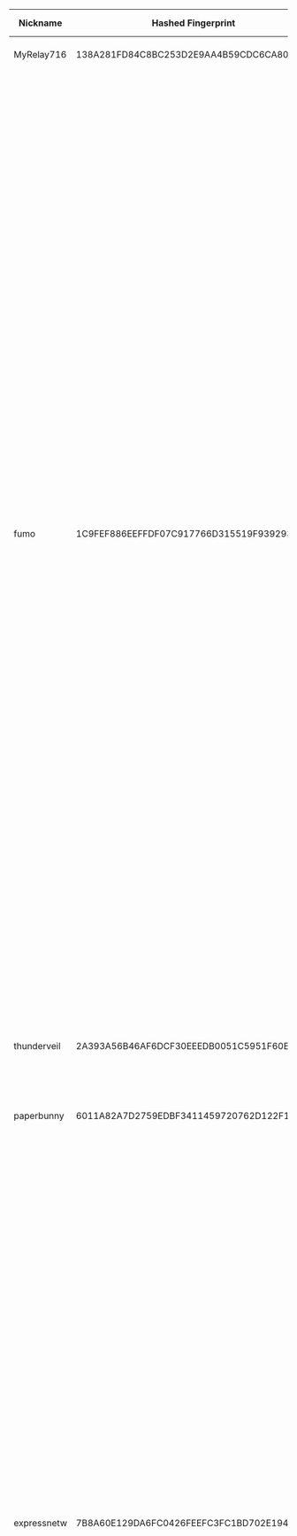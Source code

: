 | Nickname |  Hashed Fingerprint	| Or Addresses | Contact | Running | Flags | Last Seen | First Seen | Last Restarted | Advertised Bandwidth | Platform | Version | Version Status | Recommended Version | Verified hostnames | Exit policy |
|---|---|---|---|---|---|---|---|---|---|---|---|---|---|---|---|
|MyRelay716 | 138A281FD84C8BC253D2E9AA4B59CDC6CA8013E1 | ["70.241.159.245:9001"] | chasenicholas716@gmail.com | true | Running, V2Dir, Valid | 2025-10-06 12:00:00 | 2025-10-06 03:00:00 | 2025-10-06 08:25:58 | 0 | Tor 0.4.8.16 on Linux | 0.4.8.16 | recommended | true | ["70-241-159-245.lightspeed.nworla.sbcglobal.net"] | ["reject *:*"]|
|fumo | 1C9FEF886EEFFDF07C917766D315519F939293BE | ["185.132.53.107:443","[2a14:c380:50:62::a]:443"] | fumonion [] protonmail (dot) com | true | Exit, Running, V2Dir, Valid | 2025-10-06 12:00:00 | 2025-10-06 04:00:00 | 2025-10-06 10:18:55 | 0 | Tor 0.4.8.18 on Linux | 0.4.8.18 | recommended | true | N/A | ["reject 0.0.0.0/8:*","reject 169.254.0.0/16:*","reject 127.0.0.0/8:*","reject 192.168.0.0/16:*","reject 10.0.0.0/8:*","reject 172.16.0.0/12:*","reject 185.132.53.107:*","accept *:20-21","accept *:43","accept *:53","accept *:79","accept *:80-81","accept *:83","accept *:85","accept *:86","accept *:88","accept *:90","accept *:110","accept *:143","accept *:220","accept *:389","accept *:443","accept *:464","accept *:531","accept *:543-544","accept *:554","accept *:636","accept *:706","accept *:749","accept *:873","accept *:902-904","accept *:981","accept *:989-990","accept *:991","accept *:992","accept *:993","accept *:995","accept *:1043","accept *:1103","accept *:1113","accept *:1194","accept *:1220","accept *:1293","accept *:1500","accept *:1533","accept *:1677","accept *:1723","accept *:1755","accept *:1863","accept *:1883","accept *:2082","accept *:2083","accept *:2086-2087","accept *:2095-2096","accept *:2102-2104","accept *:3690","accept *:4321","accept *:4643","accept *:4070","accept *:5004","accept *:5050","accept *:5190","accept *:5222-5223","accept *:5228","accept *:5287","accept *:5675","accept *:6880","accept *:8008","accept *:8074","accept *:8082","accept *:8087-8088","accept *:8232-8233","accept *:8332-8333","accept *:8443","accept *:8502","accept *:8601","accept *:8602","accept *:8888","accept *:9418","accept *:11371","accept *:19294","accept *:19638","accept *:50002","accept *:64738","reject *:*"]|
|thunderveil | 2A393A56B46AF6DCF30EEEDB0051C5951F60EEF3 | ["93.95.228.105:9100"] | N/A | true | Exit, Running, Valid | 2025-10-06 12:00:00 | 2025-10-06 08:00:00 | 2025-10-06 06:59:09 | 0 | Tor 0.4.8.18 on Linux | 0.4.8.18 | recommended | true | ["vps-93-95-228-105.1984.is"] | ["reject 0.0.0.0/8:*","reject 169.254.0.0/16:*","reject 127.0.0.0/8:*","reject 192.168.0.0/16:*","reject 10.0.0.0/8:*","reject 172.16.0.0/12:*","reject 93.95.228.105:*","accept *:80","accept *:443","reject *:*"]|
|paperbunny | 6011A82A7D2759EDBF3411459720762D122F1F9E | ["167.88.61.129:443"] | paperbunny@tutamail.com | true | Running, V2Dir, Valid | 2025-10-06 12:00:00 | 2025-10-06 02:00:00 | 2025-10-06 01:38:02 | 0 | Tor 0.4.8.18 on Linux | 0.4.8.18 | recommended | true | N/A | ["reject *:*"]|
|expressnetw | 7B8A60E129DA6FC0426FEEFC3FC1BD702E194132 | ["155.94.139.69:9000"] | peepholes@proton.me | true | Exit, Running, V2Dir, Valid | 2025-10-06 12:00:00 | 2025-10-06 12:00:00 | 2025-10-06 11:00:55 | 0 | Tor 0.4.8.18 on Linux | 0.4.8.18 | recommended | true | N/A | ["reject 0.0.0.0/8:*","reject 169.254.0.0/16:*","reject 127.0.0.0/8:*","reject 192.168.0.0/16:*","reject 10.0.0.0/8:*","reject 172.16.0.0/12:*","reject 155.94.139.69:*","accept *:20-22","accept *:43","accept *:53","accept *:79-81","accept *:194","accept *:220","accept *:389","accept *:443","accept *:465","accept *:531","accept *:543-544","accept *:554","accept *:563","accept *:587","accept *:636","accept *:706","accept *:853","accept *:873","accept *:902-904","accept *:981","accept *:989-995","accept *:1194","accept *:1220","accept *:1293","accept *:1500","accept *:1533","accept *:1677","accept *:1723","accept *:1755","accept *:1863","accept *:2082","accept *:2083","accept *:2086-2087","accept *:2095-2096","accept *:2102-2104","accept *:3128","accept *:3690","accept *:4321","accept *:4643","accept *:5050","accept *:5190","accept *:5222-5223","accept *:5228","accept *:5900","accept *:6660-6669","accept *:6679","accept *:6697","accept *:8000","accept *:8008","accept *:8074","accept *:8080","accept *:8082","accept *:8087-8088","accept *:8332-8333","accept *:8443","accept *:8888","accept *:9418","accept *:9999","accept *:10000","accept *:11371","accept *:19294","accept *:19638","accept *:50002","accept *:64738","reject *:*"]|
|fumo | 874DCE52C49B07D5FF806973942B916481803BC3 | ["45.133.73.63:443"] | fumonion [] protonmail (dot) com | true | Exit, Running, V2Dir, Valid | 2025-10-06 12:00:00 | 2025-10-06 04:00:00 | 2025-10-06 11:23:42 | 0 | Tor 0.4.8.18 on Linux | 0.4.8.18 | recommended | true | N/A | ["reject 0.0.0.0/8:*","reject 169.254.0.0/16:*","reject 127.0.0.0/8:*","reject 192.168.0.0/16:*","reject 10.0.0.0/8:*","reject 172.16.0.0/12:*","reject 45.133.73.63:*","accept *:20-21","accept *:43","accept *:53","accept *:79","accept *:80-81","accept *:83","accept *:85","accept *:86","accept *:88","accept *:90","accept *:110","accept *:143","accept *:220","accept *:389","accept *:443","accept *:464","accept *:531","accept *:543-544","accept *:554","accept *:636","accept *:706","accept *:749","accept *:873","accept *:902-904","accept *:981","accept *:989-990","accept *:991","accept *:992","accept *:993","accept *:995","accept *:1043","accept *:1103","accept *:1113","accept *:1194","accept *:1220","accept *:1293","accept *:1500","accept *:1533","accept *:1677","accept *:1723","accept *:1755","accept *:1863","accept *:1883","accept *:2082","accept *:2083","accept *:2086-2087","accept *:2095-2096","accept *:2102-2104","accept *:3690","accept *:4321","accept *:4643","accept *:4070","accept *:5004","accept *:5050","accept *:5190","accept *:5222-5223","accept *:5228","accept *:5287","accept *:5675","accept *:6880","accept *:8008","accept *:8074","accept *:8082","accept *:8087-8088","accept *:8232-8233","accept *:8332-8333","accept *:8443","accept *:8502","accept *:8601","accept *:8602","accept *:8888","accept *:9418","accept *:11371","accept *:19294","accept *:19638","accept *:50002","accept *:64738","reject *:*"]|
|RotRelay | 8BB926793EFDF80EF05CDE8480734CF1AE5077BC | ["64.23.253.250:443"] | email.4.shade@gmail.com | true | Running, Valid | 2025-10-06 12:00:00 | 2025-10-06 00:00:00 | 2025-10-06 10:18:29 | 0 | Tor 0.4.8.18 on Linux | 0.4.8.18 | recommended | true | N/A | ["reject *:*"]|
|1981 | 9328BBDC2F65F9C1CFD9F7BE1B7D332B8850B8E1 | ["152.53.153.16:9001"] | u9cxftarh@mozmail.com | true | Running, V2Dir, Valid | 2025-10-06 12:00:00 | 2025-10-06 08:00:00 | 2025-10-06 06:57:24 | 66560 | Tor 0.4.8.14 on Linux | 0.4.8.14 | recommended | true | ["v2202510277580387144.luckysrv.de"] | ["reject *:*"]|
|expressnetw | D69B17F351C59ED072ECEDA1DDE6386F878D89CF | ["155.94.139.69:9100"] | peepholes@proton.me | true | Exit, Running, V2Dir, Valid | 2025-10-06 12:00:00 | 2025-10-06 12:00:00 | 2025-10-06 11:01:33 | 0 | Tor 0.4.8.18 on Linux | 0.4.8.18 | recommended | true | N/A | ["reject 0.0.0.0/8:*","reject 169.254.0.0/16:*","reject 127.0.0.0/8:*","reject 192.168.0.0/16:*","reject 10.0.0.0/8:*","reject 172.16.0.0/12:*","reject 155.94.139.69:*","accept *:20-22","accept *:43","accept *:53","accept *:79-81","accept *:194","accept *:220","accept *:389","accept *:443","accept *:465","accept *:531","accept *:543-544","accept *:554","accept *:563","accept *:587","accept *:636","accept *:706","accept *:853","accept *:873","accept *:902-904","accept *:981","accept *:989-995","accept *:1194","accept *:1220","accept *:1293","accept *:1500","accept *:1533","accept *:1677","accept *:1723","accept *:1755","accept *:1863","accept *:2082","accept *:2083","accept *:2086-2087","accept *:2095-2096","accept *:2102-2104","accept *:3128","accept *:3690","accept *:4321","accept *:4643","accept *:5050","accept *:5190","accept *:5222-5223","accept *:5228","accept *:5900","accept *:6660-6669","accept *:6679","accept *:6697","accept *:8000","accept *:8008","accept *:8074","accept *:8080","accept *:8082","accept *:8087-8088","accept *:8332-8333","accept *:8443","accept *:8888","accept *:9418","accept *:9999","accept *:10000","accept *:11371","accept *:19294","accept *:19638","accept *:50002","accept *:64738","reject *:*"]|
